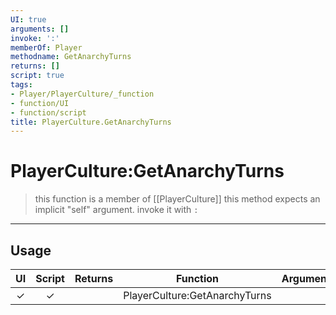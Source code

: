 ```yaml
---
UI: true
arguments: []
invoke: ':'
memberOf: Player
methodname: GetAnarchyTurns
returns: []
script: true
tags:
- Player/PlayerCulture/_function
- function/UI
- function/script
title: PlayerCulture.GetAnarchyTurns
---
```

# PlayerCulture:GetAnarchyTurns
> this function is a member of [[PlayerCulture]]
> this method expects an implicit "self" argument. invoke it with `:`
-----
## Usage
|  UI | Script | Returns | Function | Arguments |
|:---:|:------:|-------:|:--------:|:---------|
|✓|✓||PlayerCulture:GetAnarchyTurns||
